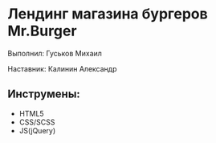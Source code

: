 # Лендинг магазина бургеров Mr.Burger
Выполнил: Гуськов Михаил

Наставник: Калинин Александр

Инструмены: 
-----------
* HTML5
* CSS/SCSS
* JS(jQuery)




